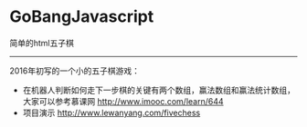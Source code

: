 # GoBangJavascript
简单的html五子棋

-----------------------------------------------
2016年初写的一个小的五子棋游戏：
* 在机器人判断如何走下一步棋的关键有两个数组，赢法数组和赢法统计数组，大家可以参考慕课网 http://www.imooc.com/learn/644
* 项目演示 http://www.lewanyang.com/fivechess
